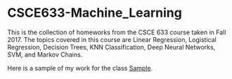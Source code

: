 # CSCE633-Machine_Learning

This is the collection of homeworks from the CSCE 633 course taken in Fall 2017. The topics covered in this course are Linear Regression, Logistical Regression, Decision Trees, KNN Classification, Deep Neural Networks, SVM, and Markov Chains.

Here is a sample of my work for the class [Sample](https://github.com/hquan212/CSCE633-Machine_Learning/blob/master/Hw3/final-hw3.pdf).
